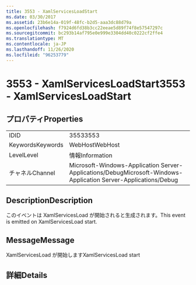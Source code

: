 ```yaml
---
title: 3553 - XamlServicesLoadStart
ms.date: 03/30/2017
ms.assetid: 23b6e14a-019f-48fc-b2d5-aaa3dc88d79a
ms.openlocfilehash: f7924d6fd38b3cc22eeae5d89f74f8e57547297c
ms.sourcegitcommit: bc293b14af795e0e999e3304dd40c0222cf2ffe4
ms.translationtype: MT
ms.contentlocale: ja-JP
ms.lasthandoff: 11/26/2020
ms.locfileid: "96253779"
---
```

# <a name="3553---xamlservicesloadstart"></a><span data-ttu-id="c1b19-102">3553 - XamlServicesLoadStart</span><span class="sxs-lookup"><span data-stu-id="c1b19-102">3553 - XamlServicesLoadStart</span></span>

## <a name="properties"></a><span data-ttu-id="c1b19-103">プロパティ</span><span class="sxs-lookup"><span data-stu-id="c1b19-103">Properties</span></span>  
  
|||  
|-|-|  
|<span data-ttu-id="c1b19-104">ID</span><span class="sxs-lookup"><span data-stu-id="c1b19-104">ID</span></span>|<span data-ttu-id="c1b19-105">3553</span><span class="sxs-lookup"><span data-stu-id="c1b19-105">3553</span></span>|  
|<span data-ttu-id="c1b19-106">Keywords</span><span class="sxs-lookup"><span data-stu-id="c1b19-106">Keywords</span></span>|<span data-ttu-id="c1b19-107">WebHost</span><span class="sxs-lookup"><span data-stu-id="c1b19-107">WebHost</span></span>|  
|<span data-ttu-id="c1b19-108">Level</span><span class="sxs-lookup"><span data-stu-id="c1b19-108">Level</span></span>|<span data-ttu-id="c1b19-109">情報</span><span class="sxs-lookup"><span data-stu-id="c1b19-109">Information</span></span>|  
|<span data-ttu-id="c1b19-110">チャネル</span><span class="sxs-lookup"><span data-stu-id="c1b19-110">Channel</span></span>|<span data-ttu-id="c1b19-111">Microsoft-Windows-Application Server-Applications/Debug</span><span class="sxs-lookup"><span data-stu-id="c1b19-111">Microsoft-Windows-Application Server-Applications/Debug</span></span>|  
  
## <a name="description"></a><span data-ttu-id="c1b19-112">Description</span><span class="sxs-lookup"><span data-stu-id="c1b19-112">Description</span></span>  

 <span data-ttu-id="c1b19-113">このイベントは XamlServicesLoad が開始されると生成されます。</span><span class="sxs-lookup"><span data-stu-id="c1b19-113">This event is emitted on XamlServicesLoad start.</span></span>  
  
## <a name="message"></a><span data-ttu-id="c1b19-114">Message</span><span class="sxs-lookup"><span data-stu-id="c1b19-114">Message</span></span>  

 <span data-ttu-id="c1b19-115">XamlServicesLoad が開始します</span><span class="sxs-lookup"><span data-stu-id="c1b19-115">XamlServicesLoad start</span></span>  
  
## <a name="details"></a><span data-ttu-id="c1b19-116">詳細</span><span class="sxs-lookup"><span data-stu-id="c1b19-116">Details</span></span>
